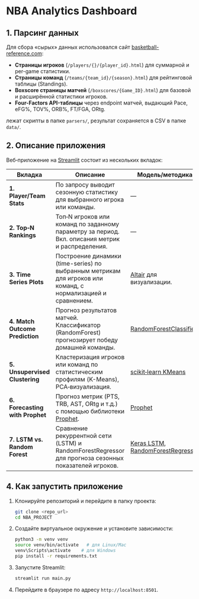 # NBA Analytics Dashboard

## 1. Парсинг данных

Для сбора «сырых» данных использовался сайт [basketball-reference.com](https://www.basketball-reference.com/):

* **Страницы игроков** (`/players/{}/{player_id}.html`) для суммарной и per-game статистики.
* **Страницы команд** (`/teams/{team_id}/{season}.html`) для рейтинговой таблицы (Standings).
* **Boxscore страницы матчей** (`/boxscores/{Game_ID}.html`) для базовой и расширённой статистики игроков.
* **Four-Factors API-таблицы** через endpoint матчей, выдающий Pace, eFG%, TOV%, ORB%, FT/FGA, ORtg.

лежат скрипты в папке `parsers/`, результат сохраняется в CSV в папке `data/`.

## 2. Описание приложения

Веб‑приложение на [Streamlit](https://streamlit.io/) состоит из нескольких вкладок:

| Вкладка                         | Описание                                                                                                        | Модель/методика                                                                                                          |
| ------------------------------- | --------------------------------------------------------------------------------------------------------------- | ------------------------------------------------------------------------------------------------------------------------ |
| **1. Player/Team Stats**        | По запросу выводит сезонную статистику для выбранного игрока или команды.                                       | —                                                                                                                        |
| **2. Top‑N Rankings**           | Топ‑N игроков или команд по заданному параметру за период. Вкл. описания метрик и распределения.                | —                                                                                                                        |
| **3. Time Series Plots**        | Построение динамики (time-series) по выбранным метрикам для игроков или команд, с нормализацией и сравнением.   | [Altair](https://altair-viz.github.io/) для визуализации.                                                                |
| **4. Match Outcome Prediction** | Прогноз результатов матчей. Классификатор (RandomForest) прогнозирует победу домашней команды.                  | [RandomForestClassifier](https://scikit-learn.org/stable/modules/generated/sklearn.ensemble.RandomForestClassifier.html) |
| **5. Unsupervised Clustering**  | Кластеризация игроков или команд по статистическим профилям (K-Means), PCA‑визуализация.                        | [scikit‑learn KMeans](https://scikit-learn.org/stable/modules/generated/sklearn.cluster.KMeans.html)                     |
| **6. Forecasting with Prophet** | Прогноз метрик (PTS, TRB, AST, ORtg и т.д.) с помощью библиотеки [Prophet](https://facebook.github.io/prophet). | [Prophet](https://facebook.github.io/prophet)                                                                            |
| **7. LSTM vs. Random Forest**   | Сравнение рекуррентной сети (LSTM) и RandomForestRegressor для прогноза сезонных показателей игроков.           | [Keras LSTM](https://keras.io/api/layers/recurrent_layers/lstm/), [RandomForestRegressor](https://scikit-learn.org/)     |

## 4. Как запустить приложение

1. Клонируйте репозиторий и перейдите в папку проекта:

   ```bash
   git clone <repo_url>
   cd NBA_PROJECT
   ```
2. Создайте виртуальное окружение и установите зависимости:

   ```bash
   python3 -m venv venv
   source venv/bin/activate   # для Linux/Mac
   venv\Scripts\activate    # для Windows
   pip install -r requirements.txt
   ```
3. Запустите Streamlit:

   ```bash
   streamlit run main.py
   ```
4. Перейдите в браузере по адресу `http://localhost:8501`.